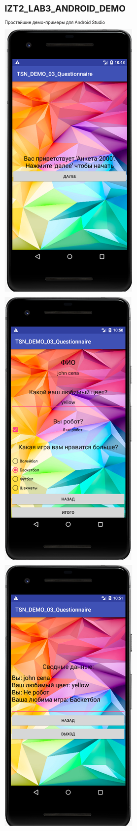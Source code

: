 # IZT2_LAB3_ANDROID_DEMO
Простейшие демо-примеры для Android Studio

![Screenshot](screenshot.png)

![Screenshot](screenshot1.png)

![Screenshot](screenshot2.png)

